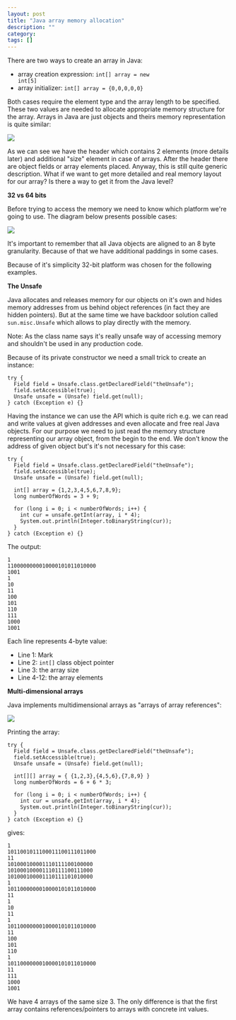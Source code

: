 ```yaml
---
layout: post
title: "Java array memory allocation"
description: ""
category: 
tags: []
---
```


There are two ways to create an array in Java:

- array creation expression: <code>int[] array = new int[5]</code>
- array initializer: <code>int[] array = {0,0,0,0,0}</code>

Both cases require the element type and the array length to be specified. These two values are needed to allocate appropriate memory structure for the array. Arrays in Java are just objects and theirs memory representation is quite similar:

<img src="http://4.bp.blogspot.com/-WeX8Ap6bQVM/T3xLiQrsUmI/AAAAAAAACPk/mvKb3tjOypk/s1600/JavaObjectStructure.png" />

As we can see we have the header which contains 2 elements (more details later) and additional "size" element in case of arrays. After the header there are object fields or array elements placed. Anyway, this is still quite generic description. What if we want to get more detailed and real memory layout for our array? Is there a way to get it from the Java level?

**32 vs 64 bits**

Before trying to access the memory we need to know which platform we're going to use. The diagram below presents possible cases:

<img src="http://4.bp.blogspot.com/-yUbT_ye66Fk/T32hcRQL7xI/AAAAAAAACQU/el5taNPiQuY/s1600/JavaArrayMemory32vs64bit.png" />

It's important to remember that all Java objects are aligned to an 8 byte granularity. Because of that we have additional paddings in some cases.

Because of it's simplicity 32-bit platform was chosen for the following examples.

**The Unsafe**

Java allocates and releases memory for our objects on it's own and hides memory addresses from us behind object references (in fact they are hidden pointers). But at the same time we have backdoor solution called <code>sun.misc.Unsafe</code> which allows to play directly with the memory.

Note: As the class name says it's really unsafe way of accessing memory and shouldn't be used in any production code.

Because of its private constructor we need a small trick to create an instance:

    try {
      Field field = Unsafe.class.getDeclaredField("theUnsafe");
      field.setAccessible(true);
      Unsafe unsafe = (Unsafe) field.get(null);
    } catch (Exception e) {}


Having the instance we can use the API which is quite rich e.g. we can read and write values at given addresses and even allocate and free real Java objects. For our purpose we need to just read the memory structure representing our array object, from the begin to the end. We don't know the address of given object but's it's not necessary for this case:

    try {
      Field field = Unsafe.class.getDeclaredField("theUnsafe");
      field.setAccessible(true);
      Unsafe unsafe = (Unsafe) field.get(null);

      int[] array = {1,2,3,4,5,6,7,8,9};
      long numberOfWords = 3 + 9;

      for (long i = 0; i < numberOfWords; i++) {
        int cur = unsafe.getInt(array, i * 4);
        System.out.println(Integer.toBinaryString(cur));
      }
    } catch (Exception e) {}
    
The output:

    1
    1100000000010000101011010000
    1001
    1
    10
    11
    100
    101
    110
    111
    1000
    1001

Each line represents 4-byte value:

- Line 1: Mark
- Line 2: <code>int[]</code> class object pointer
- Line 3: the array size
- Line 4-12: the array elements

**Multi-dimensional arrays**

Java implements multidimensional arrays as "arrays of array references":

<img src="http://2.bp.blogspot.com/-PDsnOr3i394/T3xL1DKvShI/AAAAAAAACPw/KZqqQp7vG8U/s1600/Java2DimArrayInMemory.png" />

Printing the array:

    try {
      Field field = Unsafe.class.getDeclaredField("theUnsafe");
      field.setAccessible(true);
      Unsafe unsafe = (Unsafe) field.get(null);

      int[][] array = { {1,2,3},{4,5,6},{7,8,9} }
      long numberOfWords = 6 + 6 * 3;

      for (long i = 0; i < numberOfWords; i++) {
        int cur = unsafe.getInt(array, i * 4);
        System.out.println(Integer.toBinaryString(cur));
      }
    } catch (Exception e) {}

gives:

    1
    1011001011100011100111011000
    11
    101000100001110111100100000
    101000100001110111100111000
    101000100001110111101010000
    1
    1011000000010000101011010000
    11
    1
    10
    11
    1
    1011000000010000101011010000
    11
    100
    101
    110
    1
    1011000000010000101011010000
    11
    111
    1000
    1001


We have 4 arrays of the same size 3. The only difference is that the first array contains references/pointers to arrays with concrete int values.